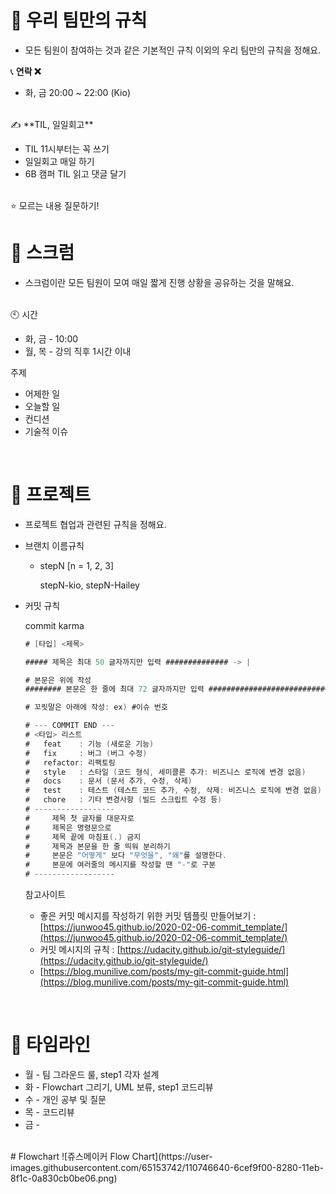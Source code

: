 
# 🍑 우리 팀만의 규칙

- 모든 팀원이 참여하는 것과 같은 기본적인 규칙 이외의 우리 팀만의 규칙을 정해요.

📞  **연락 ❌**

- 화, 금 20:00 ~ 22:00 (Kio)
<br>
✍️  **TIL, 일일회고**

- TIL 11시부터는 꼭 쓰기
- 일일회고 매일 하기
- 6B 캠퍼 TIL 읽고 댓글 달기
<br>
⭐️  모르는 내용 질문하기!
<br>

# 🍑 스크럼

- 스크럼이란 모든 팀원이 모여 매일 짧게 진행 상황을 공유하는 것을 말해요.
<br>
🕙  시간

- 화, 금 - 10:00
- 월, 목 - 강의 직후 1시간 이내

주제

- 어제한 일
- 오늘할 일
- 컨디션
- 기술적 이슈
<br>

# 🍑 프로젝트

- 프로젝트 협업과 관련된 규칙을 정해요.
- 브랜치 이름규칙
    - stepN [n = 1, 2, 3]

        stepN-kio, stepN-Hailey

- 커밋 규칙

    commit karma

    ```swift
    # [타입] <제목>

    ##### 제목은 최대 50 글자까지만 입력 ############## -> |

    # 본문은 위에 작성
    ######## 본문은 한 줄에 최대 72 글자까지만 입력 ########################### -> |

    # 꼬릿말은 아래에 작성: ex) #이슈 번호

    # --- COMMIT END ---
    # <타입> 리스트
    #   feat    : 기능 (새로운 기능)
    #   fix     : 버그 (버그 수정)
    #   refactor: 리팩토링
    #   style   : 스타일 (코드 형식, 세미콜론 추가: 비즈니스 로직에 변경 없음)
    #   docs    : 문서 (문서 추가, 수정, 삭제)
    #   test    : 테스트 (테스트 코드 추가, 수정, 삭제: 비즈니스 로직에 변경 없음)
    #   chore   : 기타 변경사항 (빌드 스크립트 수정 등)
    # ------------------
    #     제목 첫 글자를 대문자로
    #     제목은 명령문으로
    #     제목 끝에 마침표(.) 금지
    #     제목과 본문을 한 줄 띄워 분리하기
    #     본문은 "어떻게" 보다 "무엇을", "왜"를 설명한다.
    #     본문에 여러줄의 메시지를 작성할 땐 "-"로 구분
    # ------------------
    ```

    참고사이트

    - 좋은 커밋 메시지를 작성하기 위한 커밋 템플릿 만들어보기 : [https://junwoo45.github.io/2020-02-06-commit_template/](https://junwoo45.github.io/2020-02-06-commit_template/)
    - 커밋 메시지의 규칙 : [https://udacity.github.io/git-styleguide/](https://udacity.github.io/git-styleguide/)
    - [https://blog.munilive.com/posts/my-git-commit-guide.html](https://blog.munilive.com/posts/my-git-commit-guide.html)
<br>

# 🍑 타임라인

- 월 - 팀 그라운드 룰, step1 각자 설계
- 화 - Flowchart 그리기, UML 보류, step1 코드리뷰
- 수 - 개인 공부 및 질문
- 목 - 코드리뷰
- 금 -

<br>
# Flowchart
![쥬스메이커 Flow Chart](https://user-images.githubusercontent.com/65153742/110746640-6cef9f00-8280-11eb-8f1c-0a830cb0be06.png)

